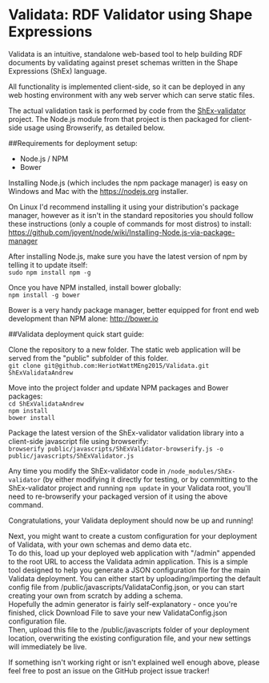 # Validata: RDF Validator using Shape Expressions
Validata is an intuitive, standalone web-based tool to help building RDF documents by validating against preset schemas written in the Shape Expressions (ShEx) language.  
  
All functionality is implemented client-side, so it can be deployed in any web hosting environment with any web server which can serve static files.  
    
The actual validation task is performed by code from the [ShEx-validator](https://github.com/HeriotWattMEng2015/ShEx-validator) project. The Node.js module from that project is then packaged for client-side usage using Browserify, as detailed below.  
  
##Requirements for deployment setup:
* Node.js / NPM
* Bower
  
Installing Node.js (which includes the npm package manager) is easy on Windows and Mac with the https://nodejs.org installer.
  
On Linux I'd recommend installing it using your distribution's package manager, however as it isn't in the standard repositories you should follow these instructions (only a couple of commands for most distros) to install:
https://github.com/joyent/node/wiki/Installing-Node.js-via-package-manager  

After installing Node.js, make sure you have the latest version of npm by telling it to update itself:  
```sudo npm install npm -g```  
  
Once you have NPM installed, install bower globally:  
```npm install -g bower```  
  
Bower is a very handy package manager, better equipped for front end web development than NPM alone: http://bower.io  

  
##Validata deployment quick start guide:  
  
Clone the repository to a new folder. The static web application will be served from the "public" subfolder of this folder.  
```git clone git@github.com:HeriotWattMEng2015/Validata.git ShExValidataAndrew``` 
  
Move into the project folder and update NPM packages and Bower packages:  
```cd ShExValidataAndrew```  
```npm install```  
```bower install```  
  
Package the latest version of the ShEx-validator validation library into a client-side javascript file using browserify:  
```browserify public/javascripts/ShExValidator-browserify.js -o public/javascripts/ShExValidator.js```  
  
Any time you modify the ShEx-validator code in ```/node_modules/ShEx-validator``` (by either modifying it directly for testing, or by committing to the ShEx-validator project and running ```npm update``` in your Validata root, you'll need to re-browserify your packaged version of it using the above command.
  
Congratulations, your Validata deployment should now be up and running!  

Next, you might want to create a custom configuration for your deployment of Validata, with your own schemas and demo data etc.   
To do this, load up your deployed web application with "/admin" appended to the root URL to access the Validata admin application. This is a simple tool designed to help you generate a JSON configuration file for the main Validata deployment.
You can either start by uploading/importing the default config file from /public/javascripts/ValidataConfig.json, or you can start creating your own from scratch by adding a schema.  
Hopefully the admin generator is fairly self-explanatory - once you're finished, click Download File to save your new ValidataConfig.json configuration file.   
Then, upload this file to the /public/javascripts folder of your deployment location, overwriting the existing configuration file, and your new settings will immediately be live.  
  
If something isn't working right or isn't explained well enough above, please feel free to post an issue on the GitHub project issue tracker!  
